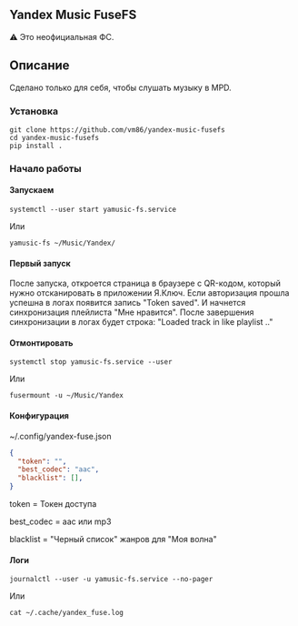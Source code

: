 ## Yandex Music FuseFS

⚠️ Это неофициальная ФС.

## Описание

Сделано только для себя, чтобы слушать музыку в MPD.

### Установка

``` shell
git clone https://github.com/vm86/yandex-music-fusefs
cd yandex-music-fusefs
pip install .
```

### Начало работы

#### Запускаем

```shell
systemctl --user start yamusic-fs.service
```

Или

```shell
yamusic-fs ~/Music/Yandex/
```

#### Первый запуск

После запуска, откроется страница в браузере с QR-кодом,
который нужно отсканировать в приложении Я.Ключ.
Если авторизация прошла успешна в логах появится запись "Token saved".
И начнется синхронизация плейлиста "Мне нравится".
После завершения синхронизации в логах будет строка:
"Loaded track in like playlist .."

#### Отмонтировать

```shell
systemctl stop yamusic-fs.service --user
```

Или

```shell
fusermount -u ~/Music/Yandex
```

#### Конфигурация

~/.config/yandex-fuse.json

```json
{
  "token": "",
  "best_codec": "aac",
  "blacklist": [],
}
```

token = Токен доступа

best_codec = aac или mp3

blacklist = "Черный список" жанров для "Моя волна"

#### Логи

```shell
journalctl --user -u yamusic-fs.service --no-pager
```

Или

```shell
cat ~/.cache/yandex_fuse.log
```

